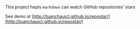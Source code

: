 This project hepls `markdown` can watch GitHub repositories' stars

See demo at [http://tuanchauict.github.io/repostar/](http://tuanchauict.github.io/repostar/)